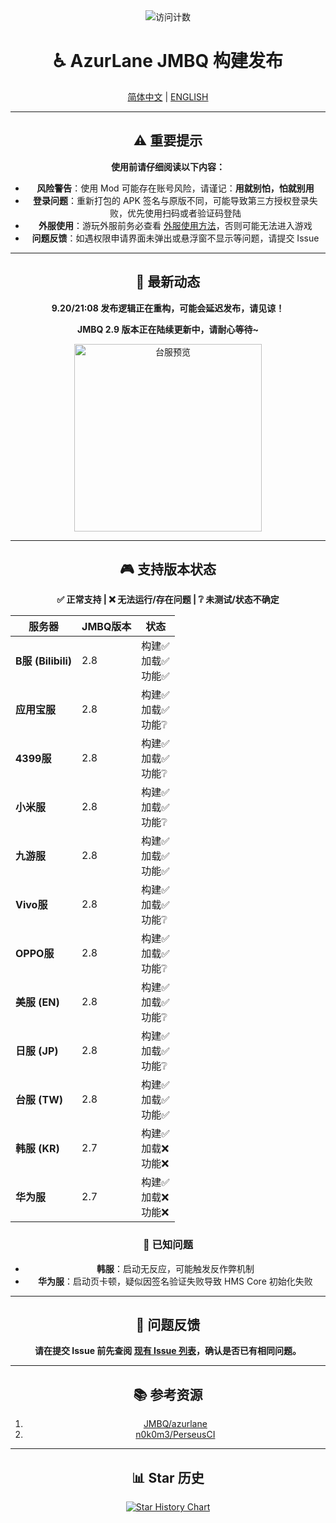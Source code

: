 <div align="center">
    <img src="https://count.getloli.com/@azurlanejmbq?name=azurlanejmbq&theme=moebooru&padding=7&offset=0&align=top&scale=1&pixelated=1&darkmode=auto" alt="访问计数" />

# ♿ AzurLane JMBQ 构建发布

[简体中文](README.md) | [ENGLISH](README_en.md)

---

## ⚠️ 重要提示

**使用前请仔细阅读以下内容：**

- **风险警告**：使用 Mod 可能存在账号风险，请谨记：**用就别怕，怕就别用**
- **登录问题**：重新打包的 APK 签名与原版不同，可能导致第三方授权登录失败，优先使用扫码或者验证码登陆
- **外服使用**：游玩外服前务必查看 [外服使用方法](Global.md)，否则可能无法进入游戏
- **问题反馈**：如遇权限申请界面未弹出或悬浮窗不显示等问题，请提交 Issue

---

## 🎉 最新动态

**9.20/21:08 发布逻辑正在重构，可能会延迟发布，请见谅！**

**JMBQ 2.9 版本正在陆续更新中，请耐心等待~**

<img height="300" alt="台服预览" src="https://github.com/user-attachments/assets/f0d8171b-7c7d-4d1b-9f71-cbc8a8f5b04b" />

---

## 🎮 支持版本状态

**✅ 正常支持 | ❌ 无法运行/存在问题 | ❔ 未测试/状态不确定**

| 服务器             | JMBQ版本 | 状态                          |
|--------------------|----------|-------------------------------|
| **B服 (Bilibili)** | 2.8      | 构建✅ <br>加载✅ <br>功能✅ |
| **应用宝服**       | 2.8      | 构建✅ <br>加载✅ <br>功能❔ |
| **4399服**         | 2.8      | 构建✅ <br>加载✅ <br>功能❔ |
| **小米服**         | 2.8      | 构建✅ <br>加载✅ <br>功能❔ |
| **九游服**         | 2.8      | 构建✅ <br>加载✅ <br>功能✅ |
| **Vivo服**         | 2.8      | 构建✅ <br>加载✅ <br>功能❔ |
| **OPPO服**         | 2.8      | 构建✅ <br>加载✅ <br>功能❔ |
| **美服 (EN)**      | 2.8      | 构建✅ <br>加载✅ <br>功能❔ |
| **日服 (JP)**      | 2.8      | 构建✅ <br>加载✅ <br>功能❔ |
| **台服 (TW)**      | 2.8      | 构建✅ <br>加载✅ <br>功能✅ |
| **韩服 (KR)**      | 2.7      | 构建✅ <br>加载❌ <br>功能❌ |
| **华为服**         | 2.7      | 构建✅ <br>加载❌ <br>功能❌ |

### 🚧 已知问题

- **韩服**：启动无反应，可能触发反作弊机制
- **华为服**：启动页卡顿，疑似因签名验证失败导致 HMS Core 初始化失败

---

## 🐛 问题反馈

**请在提交 Issue 前先查阅 [现有 Issue 列表](https://github.com/JMBQ/azurlane/issues)，确认是否已有相同问题。**

---

## 📚 参考资源

1. [JMBQ/azurlane](https://github.com/JMBQ/azurlane)  
2. [n0k0m3/PerseusCI](https://github.com/n0k0m3/PerseusCI)

---

## 📊 Star 历史

[![Star History Chart](https://starchart.cc/XiYueHura/Azurlane-Build.svg?variant=adaptive)](https://starchart.cc/XiYueHura/Azurlane-Build)

</div>